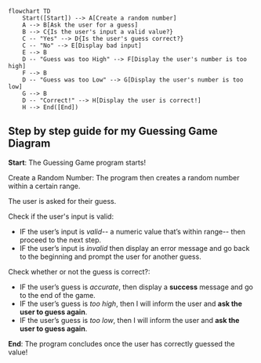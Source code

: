 ```mermaid
flowchart TD
    Start([Start]) --> A[Create a random number]
    A --> B[Ask the user for a guess]
    B --> C{Is the user's input a valid value?}
    C -- "Yes" --> D{Is the user's guess correct?}
    C -- "No" --> E[Display bad input]
    E --> B
    D -- "Guess was too High" --> F[Display the user's number is too high]
    F --> B
    D -- "Guess was too Low" --> G[Display the user's number is too low]
    G --> B
    D -- "Correct!" --> H[Display the user is correct!]
    H --> End([End])
```
## Step by step guide for my Guessing Game Diagram

**Start**: The Guessing Game program starts!

Create a Random Number: The program then creates a random number within a certain range.


The user is asked for their guess.


Check if the user's input is valid:
*	IF the user’s input is _valid_-- a numeric value that’s within range-- then proceed to the next step.
*	IF the user’s input is _invalid_ then display an error message and go back to the beginning and prompt the user for another guess.


Check whether or not the guess is correct?:
*	IF the user’s guess is _accurate_, then display a **success** message and go to the end of the game.
*	IF the user’s guess is _too high_, then I will inform the user and **ask the user to guess again**.
*	IF the user’s guess is _too low_, then I will inform the user and **ask the user to guess again**.


**End**: The program concludes once the user has correctly guessed the value!
